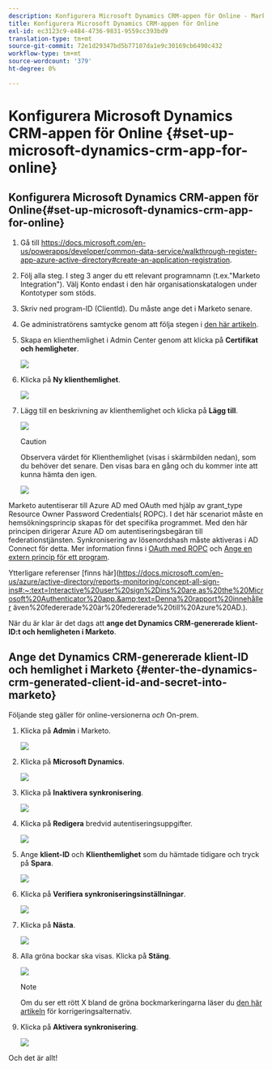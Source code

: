 ```yaml
---
description: Konfigurera Microsoft Dynamics CRM-appen för Online - Marketo Docs - Produktdokumentation
title: Konfigurera Microsoft Dynamics CRM-appen för Online
exl-id: ec3123c9-e484-4736-9831-9559cc393bd9
translation-type: tm+mt
source-git-commit: 72e1d29347bd5b77107da1e9c30169cb6490c432
workflow-type: tm+mt
source-wordcount: '379'
ht-degree: 0%

---
```


# Konfigurera Microsoft Dynamics CRM-appen för Online {#set-up-microsoft-dynamics-crm-app-for-online}

## Konfigurera Microsoft Dynamics CRM-appen för Online{#set-up-microsoft-dynamics-crm-app-for-online}

1. Gå till https://docs.microsoft.com/en-us/powerapps/developer/common-data-service/walkthrough-register-app-azure-active-directory#create-an-application-registration.

1. Följ alla steg. I steg 3 anger du ett relevant programnamn (t.ex.&quot;Marketo Integration&quot;). Välj Konto endast i den här organisationskatalogen under Kontotyper som stöds.

1. Skriv ned program-ID (ClientId). Du måste ange det i Marketo senare.

1. Ge administratörens samtycke genom att följa stegen i [den här artikeln](/help/marketo/product-docs/crm-sync/microsoft-dynamics-sync/sync-setup/set-up-oauth-authentication-for-dynamics/grant-consent-for-client-id-and-app-registration.md).

1. Skapa en klienthemlighet i Admin Center genom att klicka på **Certifikat och hemligheter**.

   ![](assets/set-up-microsoft-dynamics-crm-app-for-online-1.png)

1. Klicka på **Ny klienthemlighet**.

   ![](assets/set-up-microsoft-dynamics-crm-app-for-online-2.png)

1. Lägg till en beskrivning av klienthemlighet och klicka på **Lägg till**.

   ![](assets/set-up-microsoft-dynamics-crm-app-for-online-3.png)

   >[!CAUTION]
   >
   >Observera värdet för Klienthemlighet (visas i skärmbilden nedan), som du behöver det senare. Den visas bara en gång och du kommer inte att kunna hämta den igen.

   ![](assets/set-up-microsoft-dynamics-crm-app-for-online-4.png)

Marketo autentiserar till Azure AD med OAuth med hjälp av grant_type Resource Owner Password Credentials( ROPC). I det här scenariot måste en hemsökningsprincip skapas för det specifika programmet. Med den här principen dirigerar Azure AD om autentiseringsbegäran till federationstjänsten. Synkronisering av lösenordshash måste aktiveras i AD Connect för detta. Mer information finns i [OAuth med ROPC](https://docs.microsoft.com/en-us/azure/active-directory/develop/v2-oauth-ropc) och [Ange en extern princip för ett program](https://docs.microsoft.com/en-us/azure/active-directory/manage-apps/configure-authentication-for-federated-users-portal#example-set-an-hrd-policy-for-an-application).

Ytterligare referenser [finns här](https://docs.microsoft.com/en-us/azure/active-directory/reports-monitoring/concept-all-sign-ins#:~:text=Interactive%20user%20sign%2Dins%20are,as%20the%20Microsoft%20Authenticator%20app.&amp;text=Denna%20rapport%20innehåller även%20federerade%20är%20federerade%20till%20Azure%20AD.).

När du är klar är det dags att **ange det Dynamics CRM-genererade klient-ID:t och hemligheten i Marketo**.

## Ange det Dynamics CRM-genererade klient-ID och hemlighet i Marketo {#enter-the-dynamics-crm-generated-client-id-and-secret-into-marketo}

Följande steg gäller för online-versionerna _och_ On-prem.

1. Klicka på **Admin** i Marketo.

   ![](assets/set-up-microsoft-dynamics-crm-app-for-online-5.png)

1. Klicka på **Microsoft Dynamics**.

   ![](assets/set-up-microsoft-dynamics-crm-app-for-online-6.png)

1. Klicka på **Inaktivera synkronisering**.

   ![](assets/set-up-microsoft-dynamics-crm-app-for-online-7.png)

1. Klicka på **Redigera** bredvid autentiseringsuppgifter.

   ![](assets/set-up-microsoft-dynamics-crm-app-for-online-8.png)

1. Ange **klient-ID** och **Klienthemlighet** som du hämtade tidigare och tryck på **Spara**.

   ![](assets/set-up-microsoft-dynamics-crm-app-for-online-9.png)

1. Klicka på **Verifiera synkroniseringsinställningar**.

   ![](assets/set-up-microsoft-dynamics-crm-app-for-online-10.png)

1. Klicka på **Nästa**.

   ![](assets/set-up-microsoft-dynamics-crm-app-for-online-11.png)

1. Alla gröna bockar ska visas. Klicka på **Stäng**.

   ![](assets/set-up-microsoft-dynamics-crm-app-for-online-12.png)

   >[!NOTE]
   >
   >Om du ser ett rött X bland de gröna bockmarkeringarna läser du [den här artikeln](/help/marketo/product-docs/crm-sync/microsoft-dynamics-sync/sync-setup/validate-microsoft-dynamics-sync/fix-dynamics-validation-sync-issues.md) för korrigeringsalternativ.

1. Klicka på **Aktivera synkronisering**.

   ![](assets/set-up-microsoft-dynamics-crm-app-for-online-13.png)

Och det är allt!
